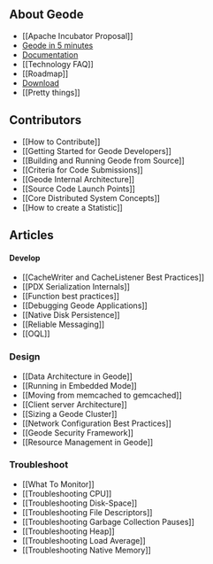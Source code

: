 ## About Geode
* [[Apache Incubator Proposal]]
* [Geode in 5 minutes](https://github.com/project-geode/docs/wiki#geode-in-5-minutes)
* [Documentation](http://geode-docs.cfapps.io/)
* [[Technology FAQ]]
* [[Roadmap]]
* [Download](https://network.pivotal.io/products/project-geode)
* [[Pretty things]]

## Contributors
* [[How to Contribute]]
* [[Getting Started for Geode Developers]]
* [[Building and Running Geode from Source]]
* [[Criteria for Code Submissions]]
* [[Geode Internal Architecture]]
* [[Source Code Launch Points]]
* [[Core Distributed System Concepts]]
* [[How to create a Statistic]]

## Articles
#### Develop
* [[CacheWriter and CacheListener Best Practices]]
* [[PDX Serialization Internals]]
* [[Function best practices]]
* [[Debugging Geode Applications]]
* [[Native Disk Persistence]]
* [[Reliable Messaging]]
* [[OQL]]

### Design
* [[Data Architecture in Geode]]
* [[Running in Embedded Mode]]
* [[Moving from memcached to gemcached]]
* [[Client server Architecture]]
* [[Sizing a Geode Cluster]]
* [[Network Configuration Best Practices]]
* [[Geode Security Framework]]
* [[Resource Management in Geode]]

### Troubleshoot

* [[What To Monitor]]
* [[Troubleshooting CPU]]
* [[Troubleshooting Disk-Space]]
* [[Troubleshooting File Descriptors]]
* [[Troubleshooting Garbage Collection Pauses]]
* [[Troubleshooting Heap]]
* [[Troubleshooting Load Average]]
* [[Troubleshooting Native Memory]]